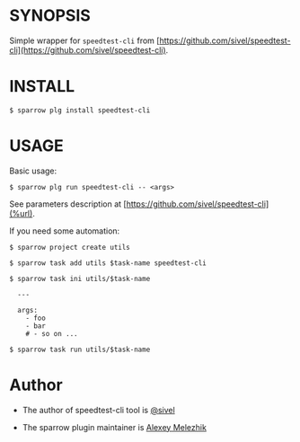# SYNOPSIS

Simple wrapper for `speedtest-cli` from [https://github.com/sivel/speedtest-cli](https://github.com/sivel/speedtest-cli).


# INSTALL

    $ sparrow plg install speedtest-cli

# USAGE

Basic usage:

    $ sparrow plg run speedtest-cli -- <args>

See parameters description at [https://github.com/sivel/speedtest-cli](%url).

If you need some automation:

    $ sparrow project create utils

    $ sparrow task add utils $task-name speedtest-cli

    $ sparrow task ini utils/$task-name

      ---

      args:
        - foo
        - bar
        # - so on ...

    $ sparrow task run utils/$task-name

# Author

* The author of speedtest-cli tool is [@sivel](https://github.com/sivel)

* The sparrow plugin maintainer is [Alexey Melezhik](https://github.com/melezhik)



